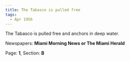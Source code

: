 ```yaml
---  
title: The Tabasco is pulled free  
tags:  
  - Apr 1956  
---  
```

  
The Tabasco is pulled free and anchors in deep water.  
  
Newspapers: **Miami Morning News or The Miami Herald**  
  
Page: **1**, Section: **B** 
